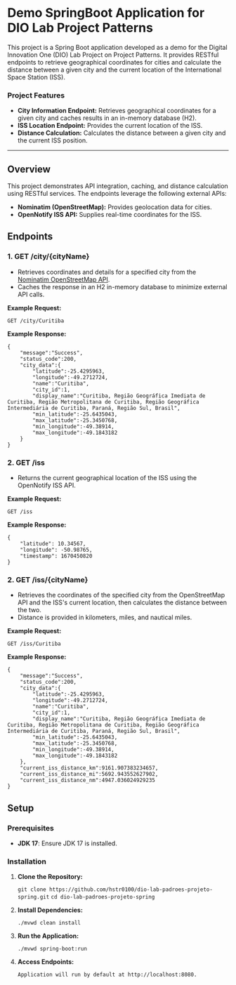 # Demo SpringBoot Application for DIO Lab Project Patterns

This project is a Spring Boot application developed as a demo for the Digital Innovation One (DIO) Lab Project on Project Patterns. It provides RESTful endpoints to retrieve geographical coordinates for cities and calculate the distance between a given city and the current location of the International Space Station (ISS).

### Project Features

-   **City Information Endpoint:** Retrieves geographical coordinates for a given city and caches results in an in-memory database (H2).
-   **ISS Location Endpoint:** Provides the current location of the ISS.
-   **Distance Calculation:** Calculates the distance between a given city and the current ISS position.
----------

## Overview

This project demonstrates API integration, caching, and distance calculation using RESTful services. The endpoints leverage the following external APIs:

-   **Nominatim (OpenStreetMap):** Provides geolocation data for cities.
-   **OpenNotify ISS API:** Supplies real-time coordinates for the ISS.

## Endpoints

### 1. **GET /city/{cityName}**

-   Retrieves coordinates and details for a specified city from the [Nominatim OpenStreetMap API](https://nominatim.openstreetmap.org/search).
-   Caches the response in an H2 in-memory database to minimize external API calls.

**Example Request:**

    GET /city/Curitiba
    
**Example Response:**

    {
        "message":"Success",
        "status_code":200,
        "city_data":{
            "latitude":-25.4295963,
            "longitude":-49.2712724,
            "name":"Curitiba",
            "city_id":1,
            "display_name":"Curitiba, Região Geográfica Imediata de Curitiba, Região Metropolitana de Curitiba, Região Geográfica Intermediária de Curitiba, Paraná, Região Sul, Brasil",
            "min_latitude":-25.6435043,
            "max_latitude":-25.3450768,
            "min_longitude":-49.38914,
            "max_longitude":-49.1843182
        }
    }

### 2. **GET /iss**

-   Returns the current geographical location of the ISS using the OpenNotify ISS API.

**Example Request:**

    GET /iss
    
**Example Response:**

    {
        "latitude": 10.34567,
        "longitude": -50.98765,
        "timestamp": 1670450820
    }

### 2. **GET /iss/{cityName}**

-   Retrieves the coordinates of the specified city from the OpenStreetMap API and the ISS's current location, then calculates the distance between the two.
-   Distance is provided in kilometers, miles, and nautical miles.

**Example Request:**

    GET /iss/Curitiba
    
**Example Response:**

    {
        "message":"Success",
        "status_code":200,
        "city_data":{
            "latitude":-25.4295963,
            "longitude":-49.2712724,
            "name":"Curitiba",
            "city_id":1,
            "display_name":"Curitiba, Região Geográfica Imediata de Curitiba, Região Metropolitana de Curitiba, Região Geográfica Intermediária de Curitiba, Paraná, Região Sul, Brasil",
            "min_latitude":-25.6435043,
            "max_latitude":-25.3450768,
            "min_longitude":-49.38914,
            "max_longitude":-49.1843182
        },
        "current_iss_distance_km":9161.907383234657,
        "current_iss_distance_mi":5692.943552627902,
        "current_iss_distance_nm":4947.036024929235
    }
    

## Setup

### Prerequisites

-   **JDK 17**: Ensure JDK 17 is installed.

### Installation

1.  **Clone the Repository:**

      `git clone https://github.com/hstr0100/dio-lab-padroes-projeto-spring.git`
      `cd dio-lab-padroes-projeto-spring`

2.  **Install Dependencies:**

      `./mvwd clean install`

3.  **Run the Application:**

      `./mvwd spring-boot:run`

4.  **Access Endpoints:**

      `Application will run by default at http://localhost:8080.`

